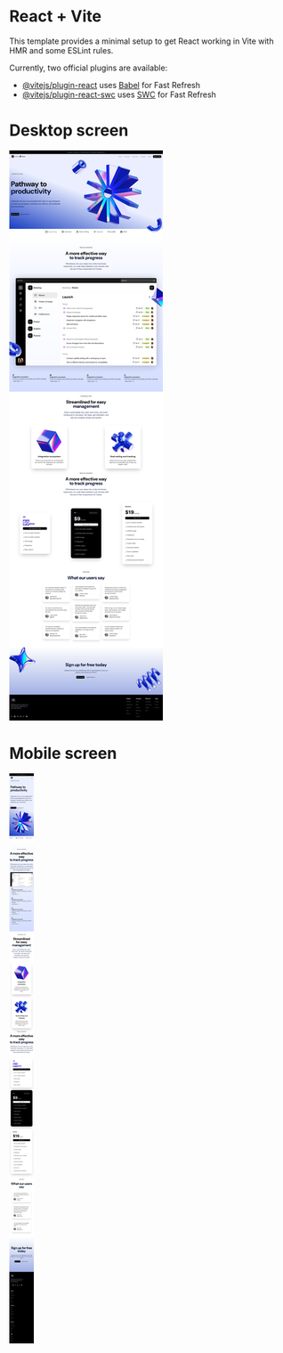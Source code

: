 # React + Vite

This template provides a minimal setup to get React working in Vite with HMR and some ESLint rules.

Currently, two official plugins are available:

- [@vitejs/plugin-react](https://github.com/vitejs/vite-plugin-react/blob/main/packages/plugin-react/README.md) uses [Babel](https://babeljs.io/) for Fast Refresh
- [@vitejs/plugin-react-swc](https://github.com/vitejs/vite-plugin-react-swc) uses [SWC](https://swc.rs/) for Fast Refresh

<h1>Desktop screen</h1>
  <img src="https://github.com/subin4693/Saas-website-landing-page-ui/blob/main/screen%20shots/Screenshot%202024-05-05%20at%2012-24-48%20Vite%20React.png?raw=true" />
<h1>Mobile screen</h1>
<img src="https://raw.githubusercontent.com/subin4693/Saas-website-landing-page-ui/main/screen%20shots/Screenshot%202024-05-05%20at%2012-24-15%20Vite%20React.png" />
